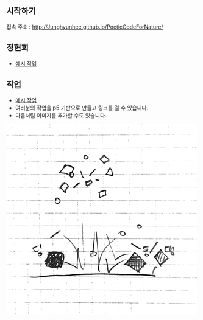 ## 시작하기

접속 주소 : <http://Junghyunhee.github.io/PoeticCodeForNature/>



## 정현희
* [예시 작업](./example/)


## 작업
 * [예시 작업](./example/)
 * 여러분의 작업을 p5 기반으로 만들고 링크를 걸 수 있습니다.
 * 다음처럼 이미지를 추가할 수도 있습니다.

 ![예시 이미지](./example_img.png)
